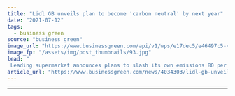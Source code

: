 ```yaml
---
title: "Lidl GB unveils plan to become 'carbon neutral' by next year"
date: "2021-07-12"
tags: 
  - business green
source: "business green"
image_url: "https://www.businessgreen.com/api/v1/wps/e17dec5/e46497c5-448a-4e73-bb56-5d6af5c53820/2/Lidl-store-185x114.jpg"
image_fp: "/assets/img/post_thumbnails/93.jpg"
lead: "
 Leading supermarket announces plans to slash its own emissions 80 per cent by 2030 and work with suppliers to develop ambitious decarbonisation strategies ..."
article_url: "https://www.businessgreen.com/news/4034303/lidl-gb-unveils-plan-carbon-neutral"
---
```


---

